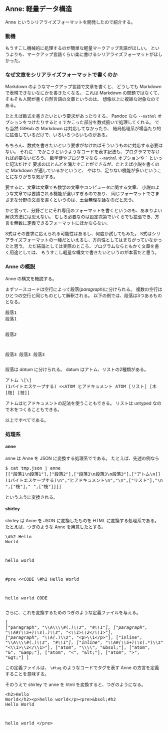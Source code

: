<h2>Anne: 軽量データ構造</h2><p>Anne というシリアライズフォーマットを開発したので紹介する。</p><h3>動機</h3><p>もうすこし機械的に処理するのが簡単な軽量マークアップ言語がほしい。
というよりも、マークアップ言語くらい楽に書けるシリアライズフォーマットがほしかった。</p><h3>なぜ文章をシリアライズフォーマットで書くのか</h3><p>Markdown のようなマークアップ言語で文章を書くと、
どうしても Markdown で表現できないなにかを書きたくなる。
これは Markdown の問題ではなくて、そもそも人間が書く自然言語の文章というのは、
想像以上に複雑な対象なのである。</p><p>たとえば数式を書きたいという要求があったりする。
Pandoc なら <code>--mathml</code> オプションをつけたりすると <code>$</code> でかこった部分を数式扱いで処理してくれる。
でも当然 GitHub の Markdown は対応してなかったり、
結局処理系が場当たり的に拡張しているだけで、いろいろつらいものがある。</p><p>もちろん、数式を書きたいという要求がなければそういうものに対応する必要はない。
それに <code>`</code> でかこうというようなコードを表す記法も、プログラマでなければ必要ないだろう。
数学徒やプログラマなら <code>--mathml</code> オプションや <code>`</code> といった記法だけで
要求のほとんどを満たすことができるが、たとえば小説を書くのに Markdown が適しているかというと、
やはり、足りない機能が多いということになりがちな気がする。</p><p>要するに、文章は文章でも数学の文章やコンピュータに関する文章、
小説のような文章では要請される機能が違いすぎるのであり、
同じフォーマットでさまざまな分野の文章を書くというのは、土台無理な話なのだと思う。</p><p>かと言って、分野ごとにそれ専用のフォーマットを書くというのも、あまりよい解決方法には思えない。
むしろ必要なのは設定次第でいくらでも拡張でき、方言を無数に定義できるフォーマットにほかならない。</p><p>S式はその要求に応えられる可能性はあるし、何度か試してもみた。
S式はシリアライズフォーマットの一種だといえるし、方向性としてはまちがっていなかったと思う。
ただ結論としては実際のところ、プログラムならともかく文章を書く用途としては、
もうすこし軽量な構文で書きたいというのが本音だと思う。</p><h3>Anne の概説</h3><p>Anne の構文を概説する。</p><p>まずソースコードは空行によって段落(<em>paragraph</em>)に分けられる。
複数の空行はひとつの空行と同じものとして解釈される。
以下の例では、段落は3つあるものとなる。</p><pre>段落1
段落1

段落2



段落3
段落3
段落3
</pre><p>段落は <em>datum</em> に分けられる。
datum はアトム、リストの2種類がある。</p><pre>アトム
&bsol;[&bsol;] (1バイトエスケープする)
&lt;&lt;ATOM
ヒアドキュメント
ATOM
[リスト]
[木 [枝] [枝]]
</pre><p>アトムはヒアドキュメントの記法を使うこともできる。
リストは untyped なので木をつくることもできる。</p><p>以上ですべてである。</p><h3>処理系</h3><h4>anne</h4><p>anne は Anne を JSON に変換する処理系でである。
たとえば、先述の例なら</p><pre>$ cat tmp.json | anne
[["段落1&bsol;n段落1"],["段落2"],["段落3&bsol;n段落3&bsol;n段落3"],["アトム&bsol;n[] (1バイトエスケープする)&bsol;n","ヒアドキュメント&bsol;n","&bsol;n",["リスト"],"&bsol;n",["木 ",["枝"]," ",["枝"]]]]
</pre><p>というふうに変換される。</p><h4>shirley</h4><p>shirley は Anne を JSON に変換したものを HTML に変換する処理系である。
たとえば、つぎのような Anne を用意したとする。</p><pre>&bsol;#h2 Hello World

hello world

#pre &lt;&lt;CODE
&bsol;#h2 Hello World

hello world
CODE
</pre><p>さらに、これを変換するためのつぎのような定義ファイルを与える。</p><pre>[
    ["paragraph", "&bsol;&bsol;A&bsol;&bsol;&bsol;&bsol;#(.*)&bsol;&bsol;z", "#&bsol;&bsol;1"],
    ["paragraph", "&bsol;&bsol;A#(&bsol;&bsol;S+)&bsol;&bsol;s*(.*)&bsol;&bsol;z", "&lt;&bsol;&bsol;1&gt;&bsol;&bsol;2&lt;/&bsol;&bsol;1&gt;"],
    ["paragraph", "&bsol;&bsol;A(.*)&bsol;&bsol;z", "&lt;p&gt;&bsol;&bsol;1&lt;/p&gt;"],
    ["inline", "&bsol;&bsol;A&bsol;&bsol;&bsol;&bsol;#(.*)&bsol;&bsol;z", "#&bsol;&bsol;1"],
    ["inline", "&bsol;&bsol;A#(&bsol;&bsol;S+)&bsol;&bsol;s*(.*)&bsol;&bsol;z", "&lt;&bsol;&bsol;1&gt;&bsol;&bsol;2&lt;/&bsol;&bsol;1&gt;"],
    ["atom", "&bsol;&bsol;&bsol;&bsol;", "&amp;bsol;"],
    ["atom", "&amp;", "&amp;amp;"],
    ["atom", "&lt;", "&amp;lt;"],
    ["atom", "&gt;", "&amp;gt;"]
]
</pre><p>この定義ファイルは、 <code>&bsol;#tag</code> のようなコードでタグを表す Anne の方言を定義することを意味する。</p><p>そのうえで shirley で anne を html を変換すると、つぎのようになる。</p><pre>&lt;h2&gt;Hello World&lt;/h2&gt;&lt;p&gt;hello world&lt;/p&gt;&lt;pre&gt;&amp;bsol;#h2 Hello World

hello world
&lt;/pre&gt;
</pre>
